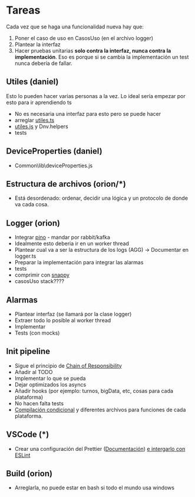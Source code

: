 # Tareas

Cada vez que se haga una funcionalidad nueva hay que:

1. Poner el caso de uso en CasosUso (en el archivo logger)
2. Plantear la interfaz
3. Hacer pruebas unitarias **solo contra la interfaz, nunca contra la implementación**. Eso es porque si se cambia la implementación un test nunca debería de fallar.

## Utiles (daniel)

Esto lo pueden hacer varias personas a la vez. Lo ideal sería empezar por esto para ir aprendiendo ts

- No es necesaria una interfaz para esto pero se puede hacer
- arreglar [utiles.ts](Common\src\TS\Utils\utiles.ts)
- [utiles.js](Common\src\lib\utiles.js) y Dnv.helpers
- tests

## DeviceProperties (daniel)

- Common\lib\deviceProperties.js

## Estructura de archivos (orion/*)

- Está desordenado: ordenar, decidir una lógica y un protocolo de donde va cada cosa. 

## Logger (orion)

- Integrar [pino](https://github.com/pinojs/pino) - mandar por rabbit/kafka
- Idealmente esto deberia ir en un  worker thread
- Plantear cual va a ser la estructura de los logs (AGG) -> Documentar en logger.ts
- Preparar la implementación para integrar las alarmas
- tests
- comprimir con [snappy](https://www.npmjs.com/package/snappy)
- casosUso stack????

## Alarmas

- Plantear interfaz (se llamará por la clase logger)
- Extraer todo lo posible al worker thread
- Implementar
- Tests (con mocks)

## Init pipeline

- Sigue el principio de [Chain of Responsibility](https://sourcemaking.com/design_patterns/chain_of_responsibility)
- Añadir al TODO
- Implementar lo que se pueda
- Dejar optimizados los asyncs
- Añadir hooks (por ejemplo: turnos, bigData, etc, cosas para cada plataforma)
- No hacen falta tests
- [Compilación condicional](https://www.npmjs.com/package/esbuild-ifdef) y diferentes archivos para funciones de cada plataforma.

## VSCode (*)

- Crear una configuración del Prettier ([Documentación](https://prettier.io/docs/en/options.html))
    [e intergarlo con ESLint](https://prettier.io/docs/en/integrating-with-linters.html)

## Build (orion)

- Arreglarla, no puede estar en bash si todo el mundo usa windows
